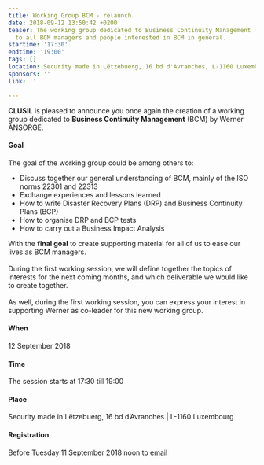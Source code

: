 ```yaml
---
title: Working Group BCM - relaunch
date: 2018-09-12 13:50:42 +0200
teaser: The working group dedicated to Business Continuity Management (BCM) is addressed
  to all BCM managers and people interested in BCM in general.
startime: '17:30'
endtime: '19:00'
tags: []
location: Security made in Lëtzebuerg, 16 bd d'Avranches, L-1160 Luxembourg
sponsors: ''
link: ''

---
```

**CLUSIL** is pleased to announce you once again the creation of a working group dedicated to **Business Continuity Management** (BCM) by Werner ANSORGE.

#### Goal

The goal of the working group could be among others to:

* Discuss together our general understanding of BCM, mainly of the ISO norms 22301 and 22313
* Exchange experiences and lessons learned
* How to write Disaster Recovery Plans (DRP) and Business Continuity Plans (BCP)
* How to organise DRP and BCP tests
* How to carry out a Business Impact Analysis

With the **final goal** to create supporting material for all of us to ease our lives as BCM managers.  
   
During the first working session, we will define together the topics of interests for the next coming months, and which deliverable we would like to create together.  
   
As well, during the first working session, you can express your interest in supporting Werner as co-leader for this new working group.

#### When

12 September 2018

#### Time

The session starts at 17:30 till 19:00

#### Place

Security made in Lëtzebuerg, 16 bd d’Avranches | L-1160 Luxembourg 

#### Registration

Before Tuesday 11 September 2018 noon to [email](mailto:margot.hartman@securitymadein.lu)